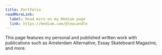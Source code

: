 ```yaml
---
title: Portfolio
readMoreLink:
  label: Read more on my Medium page
  link: https://medium.com/@leacandle
---
```

This page features my personal and published written work with publications such as Amsterdam Alternative, Essay Skateboard Magazine, and more.
